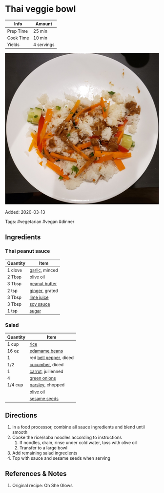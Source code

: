 # Thai veggie bowl

| Info      | Amount     |
| --------- | ---------- |
| Prep Time | 25 min     |
| Cook Time | 10 min     |
| Yields    | 4 servings |

![Thai veggie bowl](../_assets/thai-veggie-bowl.jpg)

Added: 2020-03-13

Tags: #vegetarian #vegan #dinner

## Ingredients

### Thai peanut sauce

| Quantity | Item                                                |
| -------- | --------------------------------------------------- |
| 1 clove  | [garlic](../_ingredients/garlic.md), minced         |
| 2 Tbsp   | [olive oil](../_ingredients/olive%20oil.md)         |
| 3 Tbsp   | [peanut butter](../_ingredients/peanut%20butter.md) |
| 2 tsp    | [ginger](../_ingredients/ginger.md), grated         |
| 3 Tbsp   | [lime juice](../_ingredients/lime%20juice.md)       |
| 3 Tbsp   | [soy sauce](../_ingredients/soy%20sauce.md)         |
| 1 tsp    | [sugar](../_ingredients/sugar.md)                   |

### Salad

| Quantity | Item                                                       |
| -------- | ---------------------------------------------------------- |
| 1 cup    | [rice](../_ingredients/rice.md)                            |
| 16 oz    | [edamame beans](../_ingredients/edamame.md)                |
| 1        | red [bell pepper](../_ingredients/bell%20pepper.md), diced |
| 1/2      | [cucumber](../_ingredients/cucumber.md), diced             |
| 1        | [carrot](../_ingredients/carrot.md), juilienned            |
| 4        | [green onions](../_ingredients/green%20onion.md)           |
| 1/4 cup  | [parsley](../_ingredients/parsley.md), chopped             |
|          | [olive oil](../_ingredients/olive%20oil.md)                |
|          | [sesame seeds](../_ingredients/sesame%20seeds.md)          |

## Directions

1. In a food processor, combine all sauce ingredients and blend until smooth
2. Cooke the rice/soba noodles according to instructions
   1. If noodles, drain, rinse under cold water, toss with olive oil
   2. Transfer to a large bowl
3. Add remaining salad ingredients
4. Top with sauce and sesame seeds when serving

## References & Notes

1. Original recipe: Oh She Glows
